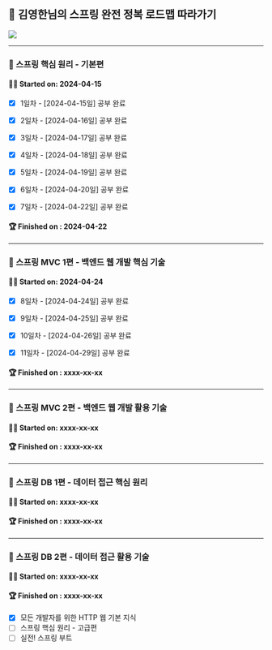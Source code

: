 ## 🌱 김영한님의 스프링 완전 정복 로드맵 따라가기

![](roadmap.png)

---

### 📁 스프링 핵심 원리 - 기본편

#### 🏃‍♂ Started on:  2024-04-15

  - [x] 1일차 - [2024-04-15일] 공부 완료
  
  - [x] 2일차 - [2024-04-16일] 공부 완료

  - [x] 3일차 - [2024-04-17일] 공부 완료

  - [x] 4일차 - [2024-04-18일] 공부 완료

  - [x] 5일차 - [2024-04-19일] 공부 완료

  - [x] 6일차 - [2024-04-20일] 공부 완료

  - [x] 7일차 - [2024-04-22일] 공부 완료

#### 🏆 Finished  on :  2024-04-22

---

### 📁 스프링 MVC 1편 - 백엔드 웹 개발 핵심 기술

#### 🏃‍♂ Started on:  2024-04-24

  - [x] 8일차 - [2024-04-24일] 공부 완료

  - [x] 9일차 - [2024-04-25일] 공부 완료

  - [x] 10일차 - [2024-04-26일] 공부 완료

  - [x] 11일차 - [2024-04-29일] 공부 완료

#### 🏆 Finished  on :  xxxx-xx-xx

---

### 📁 스프링 MVC 2편 - 백엔드 웹 개발 활용 기술

#### 🏃‍♂ Started on:  xxxx-xx-xx



#### 🏆 Finished  on :  xxxx-xx-xx

---

### 📁 스프링 DB 1편 - 데이터 접근 핵심 원리

#### 🏃‍♂ Started on:  xxxx-xx-xx


#### 🏆 Finished  on :  xxxx-xx-xx

---

### 📁 스프링 DB 2편 - 데이터 접근 활용 기술

#### 🏃‍♂ Started on:  xxxx-xx-xx



#### 🏆 Finished  on : xxxx-xx-xx

- [x] 모든 개발자를 위한 HTTP 웹 기본 지식
- [ ] 스프링 핵심 원리 - 고급편
- [ ] 실전! 스프링 부트
